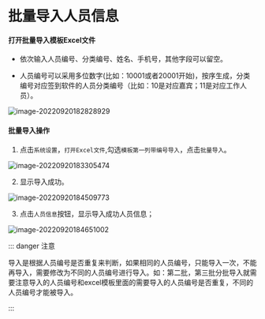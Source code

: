 # 批量导入人员信息

#### 打开批量导入模板Excel文件

* 依次输入人员编号、分类编号、姓名、手机号，其他字段可以留空。

* 人员编号可以采用多位数字(比如：10001或者20001开始)，按序生成，分类编号对应签到软件的人员分类编号（比如：10是对应嘉宾；11是对应工作人员）。

<img src="https://vuepressdocs.oss-cn-hangzhou.aliyuncs.com/docsimages/202209201828038.png" alt="image-20220920182828929"  />

#### 批量导入操作

1. 点击`系统设置`，`打开Excel文件`,勾选`模板第一列带编号导入`，点击`批量导入`。

<img src="https://vuepressdocs.oss-cn-hangzhou.aliyuncs.com/docsimages/202209201833575.png" alt="image-20220920183305474"  />

2. 显示导入成功。

![image-20220920184509773](https://vuepressdocs.oss-cn-hangzhou.aliyuncs.com/docsimages/202209201845845.png)

3. 点击`人员信息`按钮，显示导入成功人员信息；

![image-20220920184651002](https://vuepressdocs.oss-cn-hangzhou.aliyuncs.com/docsimages/202209201846079.png)

::: danger 注意

导入是根据人员编号是否重复来判断，如果相同的人员编号，只能导入一次，不能再导入，需要修改为不同的人员编号进行导入。如：第二批，第三批分批导入就需要注意导入的人员编号和excel模板里面的需要导入的人员编号是否重复，不同的人员编号才能被导入。

:::
